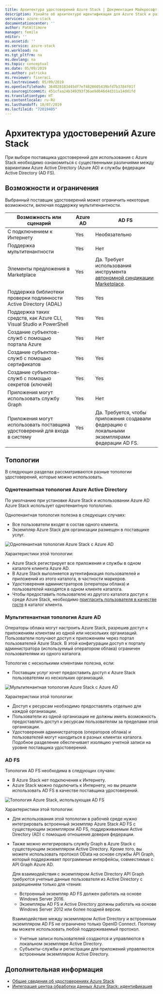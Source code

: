 ```yaml
---
title: Архитектура удостоверений Azure Stack | Документация Майкрософт
description: Узнайте об архитектуре идентификации для Azure Stack и различиях между Azure AD и AD FS.
services: azure-stack
documentationcenter: ''
author: PatAltimore
manager: femila
editor: ''
ms.assetid: ''
ms.service: azure-stack
ms.workload: na
ms.tgt_pltfrm: na
ms.devlang: na
ms.topic: conceptual
ms.date: 05/09/2019
ms.author: patricka
ms.reviewer: fiseraci
ms.lastreviewed: 05/09/2019
ms.openlocfilehash: 364028183445df7e74828605439bfd7b3784f01f
ms.sourcegitcommit: 451cfaa24b349393f36ae9d646d4d311a14dd1fd
ms.translationtype: HT
ms.contentlocale: ru-RU
ms.lasthandoff: 10/07/2019
ms.locfileid: "72019405"
---
```

# <a name="identity-architecture-for-azure-stack"></a>Архитектура удостоверений Azure Stack

При выборе поставщика удостоверений для использования с Azure Stack необходимо ознакомиться с существенными различиями между вариантами Azure Active Directory (Azure AD) и службы федерации Active Directory (AD FS).

## <a name="capabilities-and-limitations"></a>Возможности и ограничения

Выбранный поставщик удостоверений может ограничить некоторые возможности, включая поддержку мультитенантности.

|Возможность или сценарий        |Azure AD  |AD FS  |
|------------------------------|----------|-------|
|С подключением к Интернету     |Yes       |Необязательно|
|Поддержка мультитенантности     |Yes       |Нет      |
|Элементы предложения в Marketplace |Yes       |Да. Требует использования инструмента [автономной синдикации Marketplace](azure-stack-download-azure-marketplace-item.md#disconnected-or-a-partially-connected-scenario).|
|Поддержка библиотеки проверки подлинности Active Directory (ADAL) |Yes |Yes|
|Поддержка таких средств, как Azure CLI, Visual Studio и PowerShell  |Yes |Yes|
|Создание субъектов-служб с помощью портала Azure     |Yes |Нет|
|Создание субъектов-служб с помощью сертификатов      |Yes |Yes|
|Создание субъектов-служб с помощью секретов (ключей)    |Yes |Yes|
|Приложения могут использовать службу Graph           |Yes |Нет|
|Приложения могут использовать поставщика удостоверений для входа в систему |Yes |Да. Требуется, чтобы приложения создавали федерацию с локальными экземплярами федерации AD FS. |

## <a name="topologies"></a>Топологии

В следующих разделах рассматриваются разные топологии удостоверений, которые можно использовать.

### <a name="azure-ad-single-tenant-topology"></a>Однотенантная топология Azure Active Directory

По умолчанию при установке Azure Stack и использовании Azure AD Azure Stack использует однотенантную топологию.

Однотенантная топология полезна в следующих случаях:
- Все пользователи входят в состав одного клиента.
- Экземпляр Azure Stack для организации размещен в поставщике услуг.

![Однотенантная топология Azure Stack с Azure AD](media/azure-stack-identity-architecture/single-tenant.png)

Характеристики этой топологии:

- Azure Stack регистрирует все приложения и службы в одном каталоге клиента Azure AD.
- В Azure Stack выполняется аутентификация пользователей и приложений из этого каталога, в частности маркеров.
- Удостоверения администраторов (операторы облака) и пользователей находятся в одном клиенте каталога.
- Чтобы предоставить пользователю из другого каталога доступ к среде Azure Stack, необходимо [пригласить пользователя в качестве гостя](azure-stack-identity-overview.md#guest-users) в каталог клиента.

### <a name="azure-ad-multi-tenant-topology"></a>Мультитенантная топология Azure AD

Операторы облака могут настроить Azure Stack, разрешив доступ к приложениям клиентам из одной или нескольких организаций. Пользователи получают доступ к приложениям через портал пользователей Azure Stack. В этой конфигурации доступ к порталу администратора (используемый оператором облака) ограничен пользователями из одного каталога.

Топология с несколькими клиентами полезна, если:

- Поставщик услуг хочет предоставить доступ к Azure Stack пользователям из нескольких организаций.

![Мультитенантная топология Azure Stack с Azure AD](media/azure-stack-identity-architecture/multi-tenant.png)

Характеристики этой топологии:

- Доступ к ресурсам необходимо предоставлять отдельно для каждой организации.
- Пользователи из одной организации не должны иметь возможность предоставлять доступ к ресурсам пользователям за пределами этой организации.
- Удостоверения администраторов (операторов облака) и пользователей могут находиться в разных клиентах каталога. Подобное разделение обеспечивает изоляцию учетной записи на уровне поставщика удостоверений.
 
### <a name="ad-fs"></a>AD FS

Топология AD FS необходима в следующих случаях:

- В Azure Stack нет подключения к Интернету.
- Azure Stack можно подключить к Интернету, но вы решили использовать AD FS в качестве поставщика удостоверений.
  
![Топология Azure Stack, использующая AD FS](media/azure-stack-identity-architecture/adfs.png)

Характеристики этой топологии:

- Для использования этой топологии в рабочей среде нужно интегрировать встроенный экземпляр Azure Stack AD FS с существующим экземпляром AD FS, поддерживаемым Active Directory (AD) с помощью отношения доверия федерации.
- Также можно интегрировать службу Graph в Azure Stack с существующим экземпляром Active Directory. Кроме того, вы можете использовать протокол OData на основе службы API Graph, который поддерживает программные интерфейсы, совместимые с API Graph Azure AD.

  Для взаимодействия с экземпляром Active Directory API Graph требуются учетные данные пользователя из Active Directory с разрешением только для чтения:
  - Встроенный экземпляр AD FS должен работать на основе Windows Server 2016.
  - Экземпляры AD FS и Active Directory должны работать на основе Windows Server 2012 или более поздней версии.
  
  Взаимодействие между экземпляром Active Directory и встроенным экземпляром AD FS не ограничено только OpenID Connect. Поэтому вы можете использовать любой поддерживаемый протокол.
  - Учетные записи пользователей создаются и управляются в локальном экземпляре Active Directory.
  - Субъекты-службы и регистрации для приложений управляются встроенным экземпляром Active Directory.

## <a name="next-steps"></a>Дополнительная информация

- [Общие сведения об удостоверениях Azure Stack](azure-stack-identity-overview.md)
- [Интеграция центра обработки данных Azure Stack: идентификация](azure-stack-integrate-identity.md)
